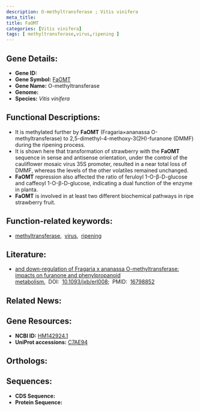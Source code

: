 ```yaml
---
description: O-methyltransferase ; Vitis vinifera
meta_title:
title: FaOMT
categories: [Vitis vinifera]
tags: [ methyltransferase,virus,ripening ]
---
```


## Gene Details:
- **Gene ID:** []()
- **Gene Symbol:** <u>FaOMT</u>
- **Gene Name:** O-methyltransferase
- **Genome:** 
- **Species:** *Vitis vinifera*

## Functional Descriptions:
   - It is methylated further by **FaOMT** (Fragaria×ananassa O-methyltransferase) to 2,5-dimethyl-4-methoxy-3(2H)-furanone (DMMF) during the ripening process.
   - It is shown here that transformation of strawberry with the **FaOMT** sequence in sense and antisense orientation, under the control of the cauliflower mosaic virus 35S promoter, resulted in a near total loss of DMMF, whereas the levels of the other volatiles remained unchanged.
   - **FaOMT** repression also affected the ratio of feruloyl 1-O-β-D-glucose and caffeoyl 1-O-β-D-glucose, indicating a dual function of the enzyme in planta.
   - **FaOMT** is involved in at least two different biochemical pathways in ripe strawberry fruit.

## Function-related keywords:
   - [methyltransferase](/tags/methyltransferase/),&nbsp;&nbsp;[virus](/tags/virus/),&nbsp;&nbsp;[ripening](/tags/ripening/)

## Literature:
   - [and down-regulation of Fragaria x ananassa O-methyltransferase: impacts on furanone and phenylpropanoid metabolism.](https://www.doi.org/10.1093/jxb/erl008)&nbsp;&nbsp;DOI:&nbsp;&nbsp;[10.1093/jxb/erl008](https://www.doi.org/10.1093/jxb/erl008);&nbsp;&nbsp;PMID:&nbsp;&nbsp;[16798852](https://pubmed.ncbi.nlm.nih.gov/16798852/)

## Related News:

## Gene Resources:
- **NCBI ID:**  [HM142924.1](https://www.ncbi.nlm.nih.gov/search/all/?term=HM142924.1)
- **UniProt accessions:**  [C7AE94](https://www.uniprot.org/uniprotkb/C7AE94/entry)

## Orthologs:

## Sequences:
- **CDS Sequence:**
- **Protein Sequence:**
